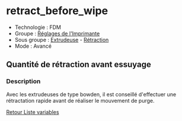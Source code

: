# retract_before_wipe

* Technologie : FDM
* Groupe : [Réglages de l'Imprimante](../printer_settings/printer_settings.md)
* Sous groupe : [Extrudeuse](../printer_settings/printer_settings.md#extrudeuse) - [Rétraction](../printer_settings/printer_settings.md#rétraction)
* Mode : Avancé

## Quantité de rétraction avant essuyage

### Description

Avec les extrudeuses de type bowden, il est conseillé d'effectuer une rétractation rapide avant de réaliser le mouvement de purge.

[Retour Liste variables](variable_list.md)
